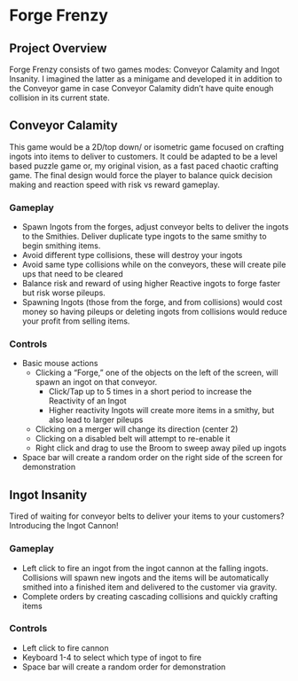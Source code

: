 # Forge Frenzy

## Project Overview

Forge Frenzy consists of two games modes: Conveyor Calamity and Ingot Insanity. I imagined the latter as a minigame and developed it in addition to the Conveyor game in case Conveyor Calamity didn’t have quite enough collision in its current state.

## Conveyor Calamity

This game would be a 2D/top down/ or isometric game focused on crafting ingots into items to deliver to customers. It could be adapted to be a level based puzzle game or, my original vision, as a fast paced chaotic crafting game. The final design would force the player to balance quick decision making and reaction speed  with risk vs reward gameplay.

### Gameplay

- Spawn Ingots from the forges, adjust conveyor belts to deliver the ingots to the Smithies. Deliver duplicate type ingots to the same smithy to begin smithing items.
- Avoid different type collisions, these will destroy your ingots
- Avoid same type collisions while on the conveyors, these will create pile ups that need to be cleared
- Balance risk and reward of using higher Reactive ingots to forge faster but risk worse pileups.
- Spawning Ingots (those from the forge, and from collisions) would cost money so having pileups or deleting ingots from collisions would reduce your profit from selling items.

### Controls

- Basic mouse actions
    - Clicking a “Forge,” one of the objects on the left of the screen, will spawn an ingot on that conveyor.
        - Click/Tap up to 5 times in a short period to increase the Reactivity of an Ingot
        - Higher reactivity Ingots will create more items in a smithy, but also lead to larger pileups
    - Clicking on a merger will change its direction (center 2)
    - Clicking on a disabled belt will attempt to re-enable it
    - Right click and drag to use the Broom to sweep away piled up ingots
- Space bar will create a random order on the right side of the screen for demonstration

## Ingot Insanity

Tired of waiting for conveyor belts to deliver your items to your customers? Introducing the Ingot Cannon!

### Gameplay

- Left click to fire an ingot from the ingot cannon at the falling ingots. Collisions will spawn new ingots and the items will be automatically smithed into a finished item and delivered to the customer via gravity.
- Complete orders by creating cascading collisions and quickly crafting items

### Controls

- Left click to fire cannon
- Keyboard 1-4 to select which type of ingot to fire
- Space bar will create a random order for demonstration
